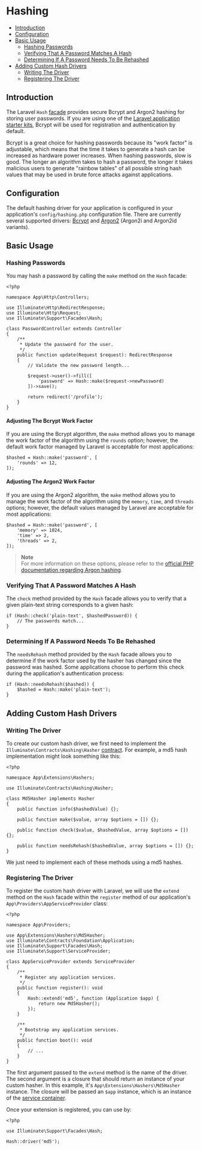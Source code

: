 # Hashing

- [Introduction](#introduction)
- [Configuration](#configuration)
- [Basic Usage](#basic-usage)
    - [Hashing Passwords](#hashing-passwords)
    - [Verifying That A Password Matches A Hash](#verifying-that-a-password-matches-a-hash)
    - [Determining If A Password Needs To Be Rehashed](#determining-if-a-password-needs-to-be-rehashed)
- [Adding Custom Hash Drivers](#adding-custom-hash-drivers)
    - [Writing The Driver](#writing-the-driver)
    - [Registering The Driver](#registering-the-driver)

<a name="introduction"></a>
## Introduction

The Laravel `Hash` [facade](/docs/{{version}}/facades) provides secure Bcrypt and Argon2 hashing for storing user passwords. If you are using one of the [Laravel application starter kits](/docs/{{version}}/starter-kits), Bcrypt will be used for registration and authentication by default.

Bcrypt is a great choice for hashing passwords because its "work factor" is adjustable, which means that the time it takes to generate a hash can be increased as hardware power increases. When hashing passwords, slow is good. The longer an algorithm takes to hash a password, the longer it takes malicious users to generate "rainbow tables" of all possible string hash values that may be used in brute force attacks against applications.

<a name="configuration"></a>
## Configuration

The default hashing driver for your application is configured in your application's `config/hashing.php` configuration file. There are currently several supported drivers: [Bcrypt](https://en.wikipedia.org/wiki/Bcrypt) and [Argon2](https://en.wikipedia.org/wiki/Argon2) (Argon2i and Argon2id variants).

<a name="basic-usage"></a>
## Basic Usage

<a name="hashing-passwords"></a>
### Hashing Passwords

You may hash a password by calling the `make` method on the `Hash` facade:

    <?php

    namespace App\Http\Controllers;

    use Illuminate\Http\RedirectResponse;
    use Illuminate\Http\Request;
    use Illuminate\Support\Facades\Hash;

    class PasswordController extends Controller
    {
        /**
         * Update the password for the user.
         */
        public function update(Request $request): RedirectResponse
        {
            // Validate the new password length...

            $request->user()->fill([
                'password' => Hash::make($request->newPassword)
            ])->save();

            return redirect('/profile');
        }
    }

<a name="adjusting-the-bcrypt-work-factor"></a>
#### Adjusting The Bcrypt Work Factor

If you are using the Bcrypt algorithm, the `make` method allows you to manage the work factor of the algorithm using the `rounds` option; however, the default work factor managed by Laravel is acceptable for most applications:

    $hashed = Hash::make('password', [
        'rounds' => 12,
    ]);

<a name="adjusting-the-argon2-work-factor"></a>
#### Adjusting The Argon2 Work Factor

If you are using the Argon2 algorithm, the `make` method allows you to manage the work factor of the algorithm using the `memory`, `time`, and `threads` options; however, the default values managed by Laravel are acceptable for most applications:

    $hashed = Hash::make('password', [
        'memory' => 1024,
        'time' => 2,
        'threads' => 2,
    ]);

> **Note**  
> For more information on these options, please refer to the [official PHP documentation regarding Argon hashing](https://secure.php.net/manual/en/function.password-hash.php).

<a name="verifying-that-a-password-matches-a-hash"></a>
### Verifying That A Password Matches A Hash

The `check` method provided by the `Hash` facade allows you to verify that a given plain-text string corresponds to a given hash:

    if (Hash::check('plain-text', $hashedPassword)) {
        // The passwords match...
    }

<a name="determining-if-a-password-needs-to-be-rehashed"></a>
### Determining If A Password Needs To Be Rehashed

The `needsRehash` method provided by the `Hash` facade allows you to determine if the work factor used by the hasher has changed since the password was hashed. Some applications choose to perform this check during the application's authentication process:

    if (Hash::needsRehash($hashed)) {
        $hashed = Hash::make('plain-text');
    }

<a name="adding-custom-hash-drivers"></a>
## Adding Custom Hash Drivers

<a name="writing-the-driver"></a>
### Writing The Driver

To create our custom hash driver, we first need to implement the `Illuminate\Contracts\Hashing\Hasher` [contract](/docs/{{version}}/contracts). For example, a md5 hash implementation might look something like this:

    <?php

    namespace App\Extensions\Hashers;

    use Illuminate\Contracts\Hashing\Hasher;

    class Md5Hasher implements Hasher
    {
        public function info($hashedValue) {};

        public function make($value, array $options = []) {};

        public function check($value, $hashedValue, array $options = []) {};

        public function needsRehash($hashedValue, array $options = []) {};
    }

We just need to implement each of these methods using a md5 hashes.

<a name="registering-the-driver"></a>
### Registering The Driver

To register the custom hash driver with Laravel, we will use the `extend` method on the `Hash` facade within the `register` method of our application's `App\Providers\AppServiceProvider` class:

    <?php

    namespace App\Providers;

    use App\Extensions\Hashers\Md5Hasher;
    use Illuminate\Contracts\Foundation\Application;
    use Illuminate\Support\Facades\Hash;
    use Illuminate\Support\ServiceProvider;

    class AppServiceProvider extends ServiceProvider
    {
        /**
         * Register any application services.
         */
        public function register(): void
        {
            Hash::extend('md5', function (Application $app) {
                return new Md5Hasher();
            });
        }

        /**
         * Bootstrap any application services.
         */
        public function boot(): void
        {
            // ...
        }
    }

The first argument passed to the `extend` method is the name of the driver. The second argument is a closure that should return an instance of your custom hasher. In this example, it's `App\Extensions\Hashers\Md5Hasher` instance. The closure will be passed an `$app` instance, which is an instance of the [service container](/docs/{{version}}/container).

Once your extension is registered, you can use by:

    <?php

    use Illuminate\Support\Facades\Hash;

    Hash::driver('md5');